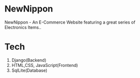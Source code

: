 # NewNippon
NewNippon - An E-Commerce Website featuring a great series of Electronics Items..

# Tech
1. Django(Backend)
2. HTML,CSS, JavaScript(Frontend)
3. SqlLite(Database)
